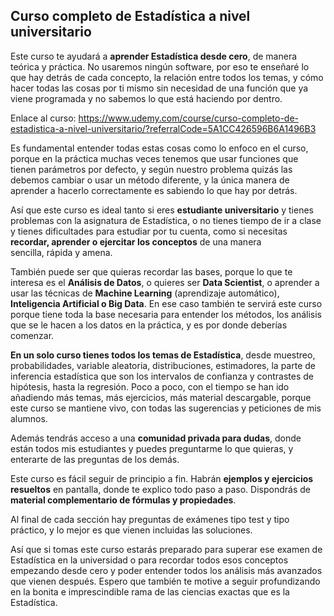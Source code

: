 ## Curso completo de Estadística a nivel universitario

Este curso te ayudará a **aprender Estadística desde cero**, de manera teórica y práctica. No usaremos ningún software, por eso te enseñaré lo que hay detrás de cada concepto, la relación entre todos los temas, y cómo hacer todas las cosas por ti mismo sin necesidad de una función que ya viene programada y no sabemos lo que está haciendo por dentro. 

Enlace al curso: https://www.udemy.com/course/curso-completo-de-estadistica-a-nivel-universitario/?referralCode=5A1CC426596B6A1496B3

Es fundamental entender todas estas cosas como lo enfoco en el curso, porque en la práctica muchas veces tenemos que usar funciones que tienen parámetros por defecto, y según nuestro problema quizás las debemos cambiar o usar un método diferente, y la única manera de aprender a hacerlo correctamente es sabiendo lo que hay por detrás.

Así que este curso es ideal tanto si eres **estudiante universitario** y tienes problemas con la asignatura de Estadística, o no tienes tiempo de ir a clase y tienes dificultades para estudiar por tu cuenta, como si necesitas **recordar, aprender o ejercitar los conceptos** de una manera sencilla, rápida y amena. 

También puede ser que quieras recordar las bases, porque lo que te interesa es el **Análisis de Datos**, o quieres ser **Data Scientist**, o aprender a usar las técnicas de **Machine Learning** (aprendizaje automático), **Inteligencia Artificial o Big Data**. En ese caso también te servirá este curso porque tiene toda la base necesaria para entender los métodos, los análisis que se le hacen a los datos en la práctica, y es por donde deberías comenzar.

**En un solo curso tienes todos los temas de Estadística**, desde muestreo, probabilidades, variable aleatoria, distribuciones, estimadores, la parte de inferencia estadística que son los intervalos de confianza y contrastes de hipótesis, hasta la regresión. Poco a poco, con el tiempo se han ido añadiendo más temas, más ejercicios, más material descargable, porque este curso se mantiene vivo, con todas las sugerencias y peticiones de mis alumnos. 

Además tendrás acceso a una **comunidad privada para dudas**, donde están todos mis estudiantes y puedes preguntarme lo que quieras, y enterarte de las preguntas de los demás.

Este curso es fácil seguir de principio a fin. Habrán **ejemplos y ejercicios resueltos** en pantalla, donde te explico todo paso a paso. Dispondrás de **material complementario de fórmulas y propiedades**. 

Al final de cada sección hay preguntas de exámenes tipo test y tipo práctico, y lo mejor es que vienen incluidas las soluciones. 

Así que si tomas este curso estarás preparado para superar ese examen de Estadística en la universidad o para recordar todos esos conceptos empezando desde cero y poder entender todos los análisis más avanzados que vienen después. Espero que también te motive a seguir profundizando en la bonita e imprescindible rama de las ciencias exactas que es la Estadística.
